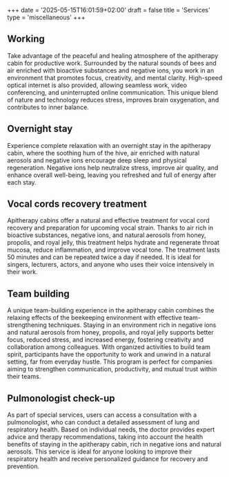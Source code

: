 +++
date = '2025-05-15T16:01:59+02:00'
draft = false
title = 'Services'
type = 'miscellaneous'
+++

## Working

Take advantage of the peaceful and healing atmosphere of the apitherapy cabin for productive work. Surrounded by the natural sounds of bees and air enriched with bioactive substances and negative ions, you work in an environment that promotes focus, creativity, and mental clarity. High-speed optical internet is also provided, allowing seamless work, video conferencing, and uninterrupted online communication. This unique blend of nature and technology reduces stress, improves brain oxygenation, and contributes to inner balance.

## Overnight stay

Experience complete relaxation with an overnight stay in the apitherapy cabin, where the soothing hum of the hive, air enriched with natural aerosols and negative ions encourage deep sleep and physical regeneration. Negative ions help neutralize stress, improve air quality, and enhance overall well-being, leaving you refreshed and full of energy after each stay.

## Vocal cords recovery treatment

Apitherapy cabins offer a natural and effective treatment for vocal cord recovery and preparation for upcoming vocal strain. Thanks to air rich in bioactive substances, negative ions, and natural aerosols from honey, propolis, and royal jelly, this treatment helps hydrate and regenerate throat mucosa, reduce inflammation, and improve vocal tone. The treatment lasts 50 minutes and can be repeated twice a day if needed. It is ideal for singers, lecturers, actors, and anyone who uses their voice intensively in their work.

## Team building

A unique team-building experience in the apitherapy cabin combines the relaxing effects of the beekeeping environment with effective team-strengthening techniques. Staying in an environment rich in negative ions and natural aerosols from honey, propolis, and royal jelly supports better focus, reduced stress, and increased energy, fostering creativity and collaboration among colleagues. With organized activities to build team spirit, participants have the opportunity to work and unwind in a natural setting, far from everyday hustle. This program is perfect for companies aiming to strengthen communication, productivity, and mutual trust within their teams.

## Pulmonologist check-up

As part of special services, users can access a consultation with a pulmonologist, who can conduct a detailed assessment of lung and respiratory health. Based on individual needs, the doctor provides expert advice and therapy recommendations, taking into account the health benefits of staying in the apitherapy cabin, rich in negative ions and natural aerosols. This service is ideal for anyone looking to improve their respiratory health and receive personalized guidance for recovery and prevention.
